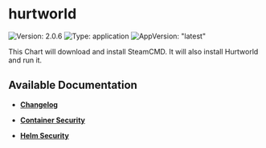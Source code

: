 # hurtworld

![Version: 2.0.6](https://img.shields.io/badge/Version-2.0.6-informational?style=flat-square) ![Type: application](https://img.shields.io/badge/Type-application-informational?style=flat-square) ![AppVersion: "latest"](https://img.shields.io/badge/AppVersion-"latest"-informational?style=flat-square)

This Chart will download and install SteamCMD. It will also install Hurtworld and run it.

## Available Documentation

- [**Changelog**](CHANGELOG)

- [**Container Security**](container-security)

- [**Helm Security**](helm-security)

